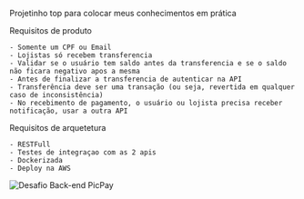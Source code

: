 Projetinho top para colocar meus conhecimentos em prática

Requisitos de produto

	- Somente um CPF ou Email
	- Lojistas só recebem transferencia
	- Validar se o usuário tem saldo antes da transferencia e se o saldo não ficara negativo apos a mesma
	- Antes de finalizar a transferencia de autenticar na API
	- Transferência deve ser uma transação (ou seja, revertida em qualquer caso de inconsistência)
	- No recebimento de pagamento, o usuário ou lojista precisa receber notificação, usar a outra API


Requisitos de arquetetura

	- RESTFull
	- Testes de integraçao com as 2 apis
	- Dockerizada
	- Deploy na AWS

![Desafio Back-end PicPay](https://github.com/pedrobarauna8/simplified-picpay/assets/81633121/1d655036-fd65-49a2-ab30-6919cdd7fbd6)
